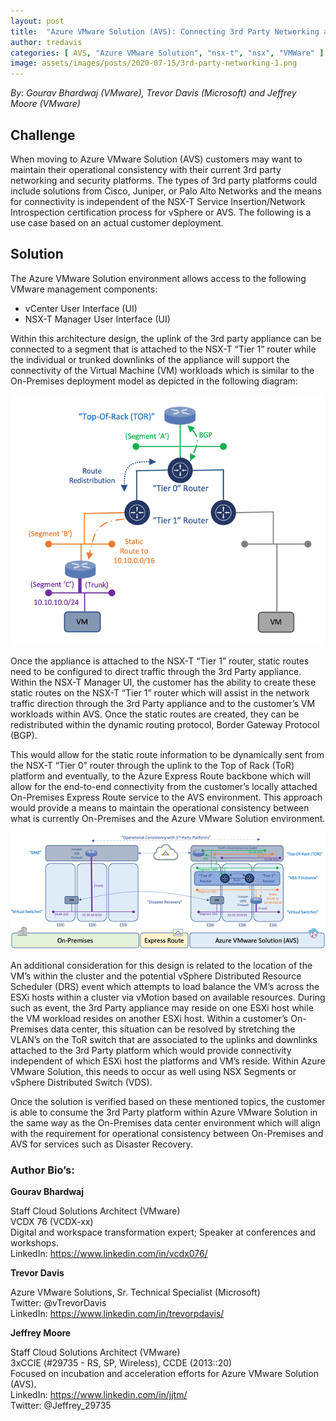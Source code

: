 ```yaml
---
layout: post
title:  "Azure VMware Solution (AVS): Connecting 3rd Party Networking and Security Platforms"
author: tredavis
categories: [ AVS, "Azure VMware Solution", "nsx-t", "nsx", "VMWare" ]
image: assets/images/posts/2020-07-15/3rd-party-networking-1.png
---
```

*By: Gourav Bhardwaj (VMware), Trevor Davis (Microsoft) and Jeffrey Moore (VMware)*

## Challenge
When moving to Azure VMware Solution (AVS) customers may want to maintain their operational consistency with their current 3rd party networking and security platforms.  The types of 3rd party platforms could include solutions from Cisco, Juniper, or Palo Alto Networks and the means for connectivity is independent of the NSX-T Service Insertion/Network Introspection certification process for vSphere or AVS.  The following is a use case based on an actual customer deployment.

## Solution
The Azure VMware Solution environment allows access to the following VMware management components:

- vCenter User Interface (UI)
- NSX-T Manager User Interface (UI)

Within this architecture design, the uplink of the 3rd party appliance can be connected to a segment that is attached to the NSX-T “Tier 1” router while the individual or trunked downlinks of the appliance will support the connectivity of the Virtual Machine (VM) workloads which is similar to the On-Premises deployment model as depicted in the following diagram:

![Deployment Model for Connectivity of a 3rd Party Appliance with NSX-T](/assets/images/posts/2020-07-15/3rd-party-networking-1.png)

Once the appliance is attached to the NSX-T “Tier 1” router, static routes need to be configured to direct traffic through the 3rd Party appliance. Within the NSX-T Manager UI, the customer has the ability to create these static routes on the NSX-T “Tier 1” router which will assist in the network traffic direction through the 3rd Party appliance and to the customer’s VM workloads within AVS. Once the static routes are created, they can be redistributed within the dynamic routing protocol, Border Gateway Protocol (BGP).

This would allow for the static route information to be dynamically sent from the NSX-T “Tier 0” router through the uplink to the Top of Rack (ToR) platform and eventually, to the Azure Express Route backbone which will allow for the end-to-end connectivity from the customer’s locally attached On-Premises Express Route service to the AVS environment. This approach would provide a means to maintain the operational consistency between what is currently On-Premises and the Azure VMware Solution environment.

![Operational Consistency Deployment Model of 3rd Party Appliance in Azure VMware Solution](/assets/images/posts/2020-07-15/3rd-party-networking-2.png)

An additional consideration for this design is related to the location of the VM’s within the cluster and the potential vSphere Distributed Resource Scheduler (DRS) event which attempts to load balance the VM’s across the ESXi hosts within a cluster via vMotion based on available resources.  During such as event, the 3rd Party appliance may reside on one ESXi host while the VM workload resides on another ESXi host.  Within a customer’s On-Premises data center, this situation can be resolved by stretching the VLAN’s on the ToR switch that are associated to the uplinks and downlinks attached to the 3rd Party platform which would provide connectivity independent of which ESXi host the platforms and VM’s reside.  Within Azure VMware Solution, this needs to occur as well using NSX Segments or vSphere Distributed Switch (VDS). 

Once the solution is verified based on these mentioned topics, the customer is able to consume the 3rd Party platform within Azure VMware Solution in the same way as the On-Premises data center environment which will align with the requirement for operational consistency between On-Premises and AVS for services such as Disaster Recovery.

### Author Bio’s:

**Gourav Bhardwaj**

Staff Cloud Solutions Architect (VMware)  
VCDX 76 (VCDX-xx)  
Digital and workspace transformation expert; Speaker at conferences and workshops.  
LinkedIn: https://www.linkedin.com/in/vcdx076/  

**Trevor Davis**

Azure VMware Solutions, Sr. Technical Specialist (Microsoft)  
Twitter: @vTrevorDavis  
LinkedIn: https://www.linkedin.com/in/trevorpdavis/  

**Jeffrey Moore**

Staff Cloud Solutions Architect (VMware)  
3xCCIE (#29735 - RS, SP, Wireless), CCDE (2013::20)  
Focused on incubation and acceleration efforts for Azure VMware Solution (AVS).  
LinkedIn: https://www.linkedin.com/in/jjtm/  
Twitter: @Jeffrey_29735  